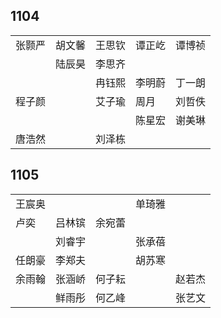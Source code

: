 ## 1104
|     |     |     |     |     |
| --- | --- | --- | --- | --- |
| 张颢严 | 胡文馨 | 王思钦 | 谭正屹 | 谭博祯 |
|  | 陆辰昊 | 李思齐 |  |  |
|  |  | 冉钰熙 | 李明蔚 | 丁一朗 |
| 程子颜 |  | 艾子瑜 | 周月 | 刘哲佚 |
|  |  |  | 陈星宏 | 谢美琳 |
| 唐浩然 |  | 刘泽栋 |  |  |

## 1105
|     |     |     |     |     |
| --- | --- | --- | --- | --- |
| 王宸奥 |  |  | 单琦雅 |  |
| 卢奕 | 吕林镔 | 余宛蕾 |  |  |
|  | 刘睿宇 |  | 张承蓓 |  |
| 任朗豪 | 李郑夫 |  | 胡苏寒 |  |
| 余雨翰 | 张涵峤 | 何子耘 |  | 赵若杰 |
|  | 鲜雨彤 | 何乙峰 |  | 张艺文 |

